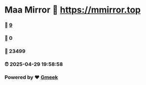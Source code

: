 # Maa Mirror :link: https://mmirror.top 
### :page_facing_up: [9](https://mmirror.top/tag.html) 
### :speech_balloon: 0 
### :hibiscus: 23499 
### :alarm_clock: 2025-04-29 19:58:58 
### Powered by :heart: [Gmeek](https://github.com/Meekdai/Gmeek)
